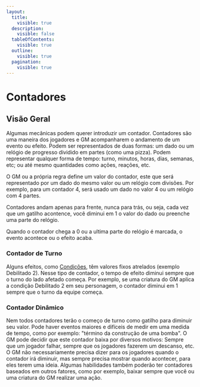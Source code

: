 ```yaml
---
layout:
  title:
    visible: true
  description:
    visible: false
  tableOfContents:
    visible: true
  outline:
    visible: true
  pagination:
    visible: true
---
```


# Contadores

## Visão Geral

Algumas mecânicas podem querer introduzir um contador. Contadores são uma maneira dos jogadores e GM acompanharem o andamento de um evento ou efeito. Podem ser representados de duas formas: um dado ou um relógio de progresso dividido em partes (como uma pizza). Podem representar qualquer forma de tempo: turno, minutos, horas, dias, semanas, etc; ou até mesmo quantidades como ações, reações, etc.

O GM ou a própria regra define um valor do contador, este que será representado por um dado do mesmo valor ou um relógio com divisões. Por exemplo, para um contador 4, será usado um dado no valor 4 ou um relógio com 4 partes.

Contadores andam apenas para frente, nunca para trás, ou seja, cada vez que um gatilho acontence, você diminui em 1 o valor do dado ou preenche uma parte do relógio.

Quando o contador chega a 0 ou a ultima parte do relógio é marcada, o evento acontece ou o efeito acaba.

### Contador de Turno <a href="#countdown-turno" id="countdown-turno"></a>

Alguns efeitos, como [Condições](condicoes.md), têm valores fixos atrelados (exemplo Debilitado 2). Nesse tipo de contador, o tempo de efeito diminui sempre que o turno do lado afetado começa. Por exemplo, se uma criatura do GM aplica a condição Debilitado 2 em seu personagem, o contador diminui em 1 sempre que o turno da equipe começa.

### Contador Dinâmico <a href="#countdown-dinamico" id="countdown-dinamico"></a>

Nem todos contadores terão o começo de turno como gatilho para diminuir seu valor. Pode haver eventos maiores e difíceis de medir em uma medida de tempo, como por exemplo: "término da construção de uma bomba". O GM pode decidir que este contador baixa por diversos motivos: Sempre que um jogador falhar, sempre que os jogadores fazerem um descanso, etc. O GM não necessariamente precisa dizer para os jogadores quando o contador irá diminuir, mas sempre precisa mostrar quando acontecer, para eles terem uma ideia. Algumas habilidades também poderão ter contadores baseados em outros fatores, como por exemplo, baixar sempre que você ou uma criatura do GM realizar uma ação.
